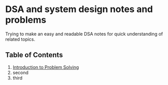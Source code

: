 
# DSA and system design notes and problems

Trying to make an easy and readable DSA notes for quick understanding of related topics.

## Table of Contents
   
1. [Introduction to Problem Solving](1.%20Intro%20to%20problem%20solving.md)
2. second
3. third







